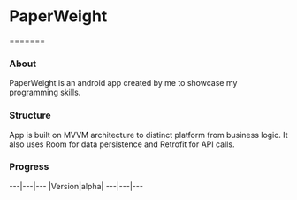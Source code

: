 # PaperWeight
=======
### About
PaperWeight is an android app created by me to showcase my programming skills.

### Structure
App is built on MVVM architecture to distinct platform from business logic. It also uses Room for data persistence and Retrofit for API calls.

### Progress
---|---|---
|Version|alpha|
---|---|---
